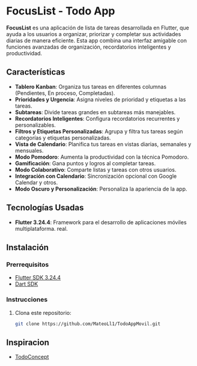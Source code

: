 # FocusList - Todo App

**FocusList** es una aplicación de lista de tareas desarrollada en Flutter, que ayuda a los usuarios a organizar, priorizar y completar sus actividades diarias de manera eficiente. Esta app combina una interfaz amigable con funciones avanzadas de organización, recordatorios inteligentes y productividad.

## Características

- **Tablero Kanban**: Organiza tus tareas en diferentes columnas (Pendientes, En proceso, Completadas).
- **Prioridades y Urgencia**: Asigna niveles de prioridad y etiquetas a las tareas.
- **Subtareas**: Divide tareas grandes en subtareas más manejables.
- **Recordatorios Inteligentes**: Configura recordatorios recurrentes y personalizables.
- **Filtros y Etiquetas Personalizadas**: Agrupa y filtra tus tareas según categorías y etiquetas personalizadas.
- **Vista de Calendario**: Planifica tus tareas en vistas diarias, semanales y mensuales.
- **Modo Pomodoro**: Aumenta la productividad con la técnica Pomodoro.
- **Gamificación**: Gana puntos y logros al completar tareas.
- **Modo Colaborativo**: Comparte listas y tareas con otros usuarios.
- **Integración con Calendario**: Sincronización opcional con Google Calendar y otros.
- **Modo Oscuro y Personalización**: Personaliza la apariencia de la app.

## Tecnologías Usadas

- **Flutter 3.24.4**: Framework para el desarrollo de aplicaciones móviles multiplataforma.
  real.

## Instalación

### Prerrequisitos

- [Flutter SDK 3.24.4](https://docs.flutter.dev/get-started/install)
- [Dart SDK](https://dart.dev/get-dart)

### Instrucciones

1. Clona este repositorio:
   ```bash
   git clone https://github.com/MateoLl1/TodoAppMovil.git
   ```

## Inspiracion

- [TodoConcept](https://www.pinterest.com/pin/354658539423434395/)
